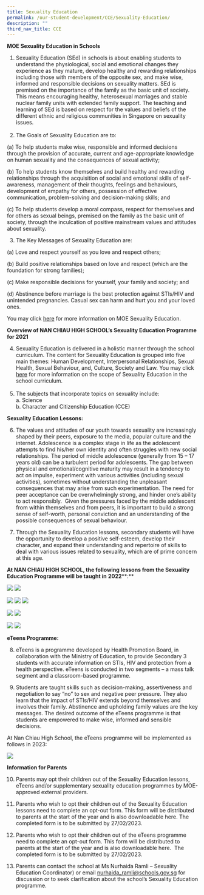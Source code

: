 ```yaml
---
title: Sexuality Education
permalink: /our-student-development/CCE/Sexuality-Education/
description: ""
third_nav_title: CCE
---
```

**MOE Sexuality Education in Schools**

1. Sexuality Education (SEd) in schools is about enabling students to understand the physiological, social and emotional changes they experience as they mature, develop healthy and rewarding relationships including those with members of the opposite sex, and make wise, informed and responsible decisions on sexuality matters. SEd is premised on the importance of the family as the basic unit of society. This means encouraging healthy, heterosexual marriages and stable nuclear family units with extended family support. The teaching and learning of SEd is based on respect for the values and beliefs of the different ethnic and religious communities in Singapore on sexuality issues.
<br><br>
2. The Goals of Sexuality Education are to:

(a) To help students make wise, responsible and informed decisions through the provision of accurate, current and age-appropriate knowledge on human sexuality and the consequences of sexual activity;

(b) To help students know themselves and build healthy and rewarding relationships through the acquisition of social and emotional skills of self-awareness, management of their thoughts, feelings and behaviours, development of empathy for others, possession of effective communication, problem-solving and decision-making skills; and

(c) To help students develop a moral compass, respect for themselves and for others as sexual beings, premised on the family as the basic unit of society, through the inculcation of positive mainstream values and attitudes about sexuality.<br>

3. The Key Messages of Sexuality Education are:

(a) Love and respect yourself as you love and respect others;

(b) Build positive relationships based on love and respect (which are the foundation for strong families);

(c) Make responsible decisions for yourself, your family and society; and

(d) Abstinence before marriage is the best protection against STIs/HIV and unintended pregnancies. Casual sex can harm and hurt you and your loved ones.<br>

You may click [here](https://go.gov.sg/moe-sexuality-education) for more information on MOE Sexuality Education.

**Overview of NAN CHIAU HIGH SCHOOL’s Sexuality Education Programme for 2021**

4. Sexuality Education is delivered in a holistic manner through the school curriculum. The content for Sexuality Education is grouped into five main themes: Human Development, Interpersonal Relationships, Sexual Health, Sexual Behaviour, and, Culture, Society and Law. You may click [here](https://go.gov.sg/moe-sexuality-education-scope) for more information on the scope of Sexuality Education in the school curriculum.
<br><br>
5. The subjects that incorporate topics on sexuality include: <br>
a. Science<br>
b. Character and Citizenship Education (CCE)

**Sexuality Education Lessons:**

6. The values and attitudes of our youth towards sexuality are increasingly shaped by their peers, exposure to the media, popular culture and the internet. Adolescence is a complex stage in life as the adolescent attempts to find his/her own identity and often struggles with new social relationships. The period of middle adolescence (generally from 15 – 17 years old) can be a turbulent period for adolescents. The gap between physical and emotional/cognitive maturity may result in a tendency to act on impulse, experiment with various activities (including sexual activities), sometimes without understanding the unpleasant consequences that may arise from such experimentation. The need for peer acceptance can be overwhelmingly strong, and hinder one’s ability to act responsibly.  Given the pressures faced by the middle adolescent from within themselves and from peers, it is important to build a strong sense of self-worth, personal conviction and an understanding of the possible consequences of sexual behaviour.

7. Through the Sexuality Education lessons, secondary students will have the opportunity to develop a positive self-esteem, develop their character, and expand their understanding and repertoire of skills to deal with various issues related to sexuality, which are of prime concern at this age.

**At NAN CHIAU HIGH SCHOOL, the following lessons from the Sexuality Education Programme will be taught in** **2022****:**

![](/images/SexEdS1_1.png)
![](/images/SexEdS1_2.png)

![](/images/SexEdS2_1.png)
![](/images/SexEdS2_2.png)
![](/images/SexEdS2_3.png)

![](/images/SexEdS3_1.png)
![](/images/SexEdS3_2.png)

![](/images/SexEdS4_1.png)
![](/images/SexEdS4_2.png)

**eTeens Programme:**

8. eTeens is a programme developed by Health Promotion Board, in collaboration with the Ministry of Education, to provide Secondary 3 students with accurate information on STIs, HIV and protection from a health perspective. eTeens is conducted in two segments – a mass talk segment and a classroom-based programme.

9. Students are taught skills such as decision-making, assertiveness and negotiation to say “no” to sex and negative peer pressure. They also learn that the impact of STIs/HIV extends beyond themselves and involves their family. Abstinence and upholding family values are the key messages. The desired outcome of the eTeens programme is that students are empowered to make wise, informed and sensible decisions.

At Nan Chiau High School, the eTeens programme will be implemented as follows in 2023:

![](/images/eTeens_Lesson_Plan_2023.png)

**Information for Parents**

10. Parents may opt their children out of the Sexuality Education lessons, eTeens and/or supplementary sexuality education programmes by MOE-approved external providers. 

11. Parents who wish to opt their children out of the Sexuality Education lessons need to complete an opt-out form. This form will be distributed to parents at the start of the year and is also downloadable here. The completed form is to be submitted by 27/02/2023. 

12. Parents who wish to opt their children out of the eTeens programme need to complete an opt-out form. This form will be distributed to parents at the start of the year and is also downloadable here.  The completed form is to be submitted by 27/02/2023.

13. Parents can contact the school at Ms Nurhaida Ramli – Sexuality Education Coordinator) or email nurhaida_ramli@schools.gov.sg for discussion or to seek clarification about the school’s Sexuality Education programme.